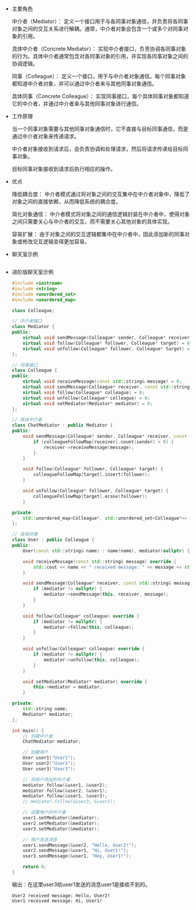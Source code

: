 + 主要角色
  
  中介者（Mediator）： 定义一个接口用于与各同事对象通信，并负责将各同事对象之间的交互关系进行解耦。通常，中介者对象会包含一个或多个对同事对象的引用。
  
  具体中介者（Concrete Mediator）： 实现中介者接口，负责协调各同事对象的行为。具体中介者通常包含对各同事对象的引用，并实现各同事对象之间的协调逻辑。
  
  同事（Colleague）： 定义一个接口，用于与中介者对象通信。每个同事对象都知道中介者对象，并可以通过中介者来与其他同事对象通信。
  
  具体同事（Concrete Colleague）： 实现同事接口，每个具体同事对象都知道它的中介者，并通过中介者来与其他同事对象进行通信。

+ 工作原理
  
  当一个同事对象需要与其他同事对象通信时，它不直接与目标同事通信，而是通过中介者对象来传递请求。
  
  中介者对象接收到请求后，会负责协调和处理请求，然后将请求传递给目标同事对象。
  
  目标同事对象接收到请求后执行相应的操作。

+ 优点
  
  降低耦合度： 中介者模式通过将对象之间的交互集中在中介者对象中，降低了对象之间的直接依赖，从而降低系统的耦合度。
  
  简化对象通信： 中介者模式将对象之间的通信逻辑封装在中介者中，使得对象之间只需要关心与中介者的交互，而不需要关心其他对象的具体实现。
  
  容易扩展： 由于对象之间的交互逻辑都集中在中介者中，因此添加新的同事对象或修改交互逻辑变得更加容易。

+ 聊天室示例
  ```cpp
  ```

+ 进阶版聊天室示例
  ```cpp
  #include <iostream>
  #include <string>
  #include <unordered_set>
  #include <unordered_map>
  
  class Colleague;
  
  // 中介者接口
  class Mediator {
  public:
      virtual void sendMessage(Colleague* sender, Colleague* receiver, const std::string& message) = 0;
      virtual void follow(Colleague* follower, Colleague* target) = 0;
      virtual void unfollow(Colleague* follower, Colleague* target) = 0;
  };
  
  // 同事接口
  class Colleague {
  public:
      virtual void receiveMessage(const std::string& message) = 0;
      virtual void sendMessage(Colleague* receiver, const std::string& message) = 0;
      virtual void follow(Colleague* colleague) = 0;
      virtual void unfollow(Colleague* colleague) = 0;
      virtual void setMediator(Mediator* mediator) = 0;
  };
  
  // 具体中介者
  class ChatMediator : public Mediator {
  public:
      void sendMessage(Colleague* sender, Colleague* receiver, const std::string& message) override {
          if (colleagueFollowMap[receiver].count(sender) > 0) {
              receiver->receiveMessage(message);
          }
      }
  
      void follow(Colleague* follower, Colleague* target) {
          colleagueFollowMap[target].insert(follower);
      }
  
      void unfollow(Colleague* follower, Colleague* target) {
          colleagueFollowMap[target].erase(follower);
      }
  
  private:
      std::unordered_map<Colleague*, std::unordered_set<Colleague*>> colleagueFollowMap;
  };
  
  // 具体同事
  class User : public Colleague {
  public:
      User(const std::string& name) : name(name), mediator(nullptr) {}
  
      void receiveMessage(const std::string& message) override {
          std::cout << name << " received message: " << message << std::endl;
      }
  
      void sendMessage(Colleague* receiver, const std::string& message) override {
          if (mediator != nullptr) {
              mediator->sendMessage(this, receiver, message);
          }
      }
  
      void follow(Colleague* colleague) override {
          if (mediator != nullptr) {
              mediator->follow(this, colleague);
          }
      }
  
      void unfollow(Colleague* colleague) override {
          if (mediator != nullptr) {
              mediator->unfollow(this, colleague);
          }
      }
  
      void setMediator(Mediator* mediator) override {
          this->mediator = mediator;
      }
  
  private:
      std::string name;
      Mediator* mediator;
  };
  
  int main() {
      // 创建中介者
      ChatMediator mediator;
  
      // 创建用户
      User user1("User1");
      User user2("User2");
      User user3("User3");
  
      // 将用户添加到中介者
      mediator.follow(&user1, &user2);
      mediator.follow(&user2, &user1);
      mediator.follow(&user1, &user3);
      // mediator.follow(&user3, &user1);
  
      // 设置用户的中介者
      user1.setMediator(&mediator);
      user2.setMediator(&mediator);
      user3.setMediator(&mediator);
  
      // 用户发送消息
      user1.sendMessage(&user2, "Hello, User2!");
      user2.sendMessage(&user1, "Hi, User1!");
      user3.sendMessage(&user1, "Hey, User1!");
  
      return 0;
  }
  ```
  输出：在这里user3给user1发送的消息user1是接收不到的。
  ```plaintext
  User2 received message: Hello, User2!
  User1 received message: Hi, User1!
  ```
